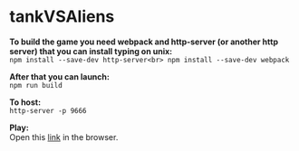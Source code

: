 # tankVSAliens

**To build the game you need webpack and http-server (or another http server) that you can install typing on unix:**<br>
`npm install --save-dev http-server<br>
npm install --save-dev webpack`<br>

**After that you can launch:**<br>
`npm run build`

**To host:**<br>
`http-server -p 9666`

**Play:**<br>
Open this [link](http://localhost:9666) in the browser.
